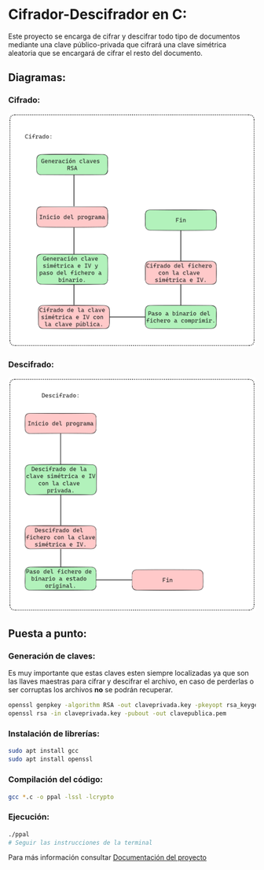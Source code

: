 # Cifrador-Descifrador en C:

Este proyecto se encarga de cifrar y descifrar todo tipo de documentos mediante una clave público-privada que cifrará una clave simétrica aleatoria que se encargará de cifrar el resto del documento.

## Diagramas:

### Cifrado:
![Esquema de Cifrado](./Imagenes/cifrado.png)
### Descifrado:
![Esquema de Descifrado](./Imagenes/descifrado.png)

## Puesta a punto:
### Generación de claves:
Es muy importante que estas claves esten siempre localizadas ya que son las llaves maestras para cifrar y descifrar el archivo, en caso de perderlas o ser corruptas los archivos **no** se podrán recuperar.
```bash
openssl genpkey -algorithm RSA -out claveprivada.key -pkeyopt rsa_keygen_bits:4096
openssl rsa -in claveprivada.key -pubout -out clavepublica.pem
``` 
### Instalación de librerías:
```bash
sudo apt install gcc
sudo apt install openssl 
```
### Compilación del código:
```bash
gcc *.c -o ppal -lssl -lcrypto
``` 
### Ejecución:
```bash
./ppal 
# Seguir las instrucciones de la terminal
```
Para más información consultar [Documentación del proyecto](./Documentación.pdf)